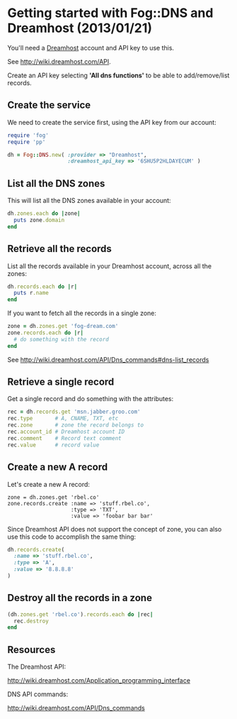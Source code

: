 # Getting started with Fog::DNS and Dreamhost (2013/01/21)

You'll need a [Dreamhost](http://www.dreamhost.com) account and API key
to use this.

See http://wiki.dreamhost.com/API.

Create an API key selecting **'All dns functions'** to be able to add/remove/list
records.

## Create the service

We need to create the service first, using the API key from our account:

```ruby
require 'fog'
require 'pp'

dh = Fog::DNS.new( :provider => "Dreamhost",
                   :dreamhost_api_key => '6SHU5P2HLDAYECUM' )
```

## List all the DNS zones

This will list all the DNS zones available in your account:

```ruby
dh.zones.each do |zone|
  puts zone.domain
end
```

## Retrieve all the records

List all the records available in your Dreamhost account, across all the zones:

```ruby
dh.records.each do |r|
  puts r.name
end
```

If you  want to fetch all the records in a single zone:

```ruby
zone = dh.zones.get 'fog-dream.com'
zone.records.each do |r|
  # do something with the record
end
```

See http://wiki.dreamhost.com/API/Dns_commands#dns-list_records

## Retrieve a single record

Get a single record and do something with the attributes:

```ruby
rec = dh.records.get 'msn.jabber.groo.com'
rec.type       # A, CNAME, TXT, etc
rec.zone       # zone the record belongs to
rec.account_id # Dreamhost account ID
rec.comment    # Record text comment
rec.value      # record value
```

## Create a new A record

Let's create a new A record:

```
zone = dh.zones.get 'rbel.co'
zone.records.create :name => 'stuff.rbel.co',
                    :type => 'TXT',
                    :value => 'foobar bar bar'
```

Since Dreamhost API does not support the concept of zone,
you can also use this code to accomplish the same thing:

```ruby
dh.records.create(
  :name => 'stuff.rbel.co',
  :type => 'A',
  :value => '8.8.8.8'
)
```

## Destroy all the records in a zone

```ruby
(dh.zones.get 'rbel.co').records.each do |rec|
  rec.destroy
end
```

## Resources

The Dreamhost API:

http://wiki.dreamhost.com/Application_programming_interface

DNS API commands:

http://wiki.dreamhost.com/API/Dns_commands
